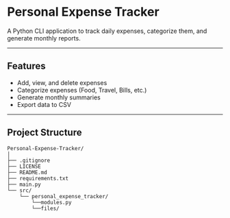 # Personal Expense Tracker

A Python CLI application to track daily expenses, categorize them, and generate monthly reports.

---

## Features
- Add, view, and delete expenses
- Categorize expenses (Food, Travel, Bills, etc.)
- Generate monthly summaries
- Export data to CSV

---

## Project Structure

```text
Personal-Expense-Tracker/
│
├── .gitignore
├── LICENSE
├── README.md
├── requirements.txt
├── main.py
└── src/
    └── personal_expense_tracker/
        └──modules.py
        └──files/
            
